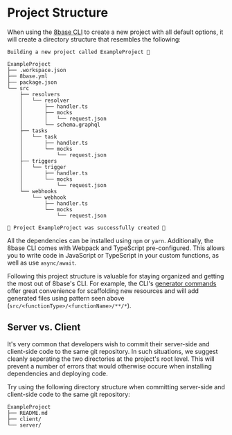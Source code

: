 # Project Structure
When using the [8base CLI](../cli/README.md) to create a new project with all default options, it will create a directory structure that resembles the following:

```text
Building a new project called ExampleProject 🚀

ExampleProject
├── .workspace.json
├── 8base.yml
├── package.json
└── src
    ├── resolvers
    │   └── resolver
    │       ├── handler.ts
    │       ├── mocks
    │       │   └── request.json
    │       └── schema.graphql
    ├── tasks
    │   └── task
    │       ├── handler.ts
    │       └── mocks
    │           └── request.json
    ├── triggers
    │   └── trigger
    │       ├── handler.ts
    │       └── mocks
    │           └── request.json
    └── webhooks
        └── webhook
            ├── handler.ts
            └── mocks
                └── request.json

🎉 Project ExampleProject was successfully created 🎉
```

All the dependencies can be installed using `npm` or `yarn`. Additionally, the 8base CLI comes with Webpack and TypeScript pre-configured. This allows you to write code in JavaScript or TypeScript in your custom functions, as well as use `async/await`.

Following this project structure is valuable for staying organized and getting the most out of 8base's CLI. For example, the CLI's [generator commands](../cli/generators.md) offer great convenience for scaffolding new resources and will add generated files using pattern seen above (`src/<functionType>/<functionName>/**/*`).

## Server vs. Client
It's very common that developers wish to commit their server-side and client-side code to the same git repository. In such situations, we suggest cleanly seperating the two directories at the project's root level. This will prevent a number of errors that would otherwise occure when installing dependencies and deploying code.

Try using the following directory structure when committing server-side and client-side code to the same git repository:

```text
ExampleProject
├── README.md
├── client/
└── server/
```
